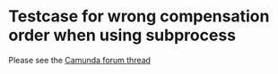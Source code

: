 # Testcase for wrong compensation order when using subprocess

Please see the 
[Camunda forum thread][forum]

[forum]: https://forum.camunda.org/t/wrong-compensation-order-when-using-subprocess-as-compensation/7145
